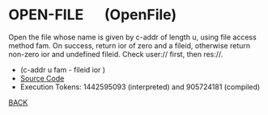 # OPEN-FILE &emsp; (OpenFile)
Open the file whose name is given by c-addr of length u, using file access method fam. On success, return ior of zero and a fileid, otherwise return non-zero ior and undefined fileid. Check user:// first, then res://.
* (c-addr u fam - fileid ior )
* [Source Code](../words/file/OpenFile.cs)
* Execution Tokens: 1442595093 (interpreted) and 905724181 (compiled)


[BACK](builtins.md#OpenFile)
